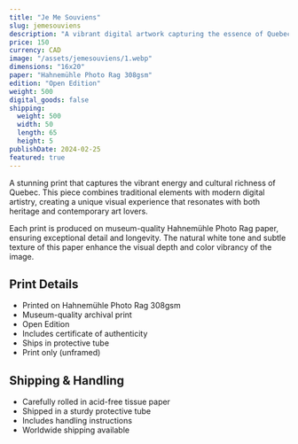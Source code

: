 ```yaml
---
title: "Je Me Souviens"
slug: jemesouviens
description: "A vibrant digital artwork capturing the essence of Quebec"
price: 150
currency: CAD
image: "/assets/jemesouviens/1.webp"
dimensions: "16x20"
paper: "Hahnemühle Photo Rag 308gsm"
edition: "Open Edition"
weight: 500
digital_goods: false
shipping:
  weight: 500
  width: 50
  length: 65
  height: 5
publishDate: 2024-02-25
featured: true
---
```


A stunning print that captures the vibrant energy and cultural richness of Quebec. This piece combines traditional elements with modern digital artistry, creating a unique visual experience that resonates with both heritage and contemporary art lovers.

Each print is produced on museum-quality Hahnemühle Photo Rag paper, ensuring exceptional detail and longevity. The natural white tone and subtle texture of this paper enhance the visual depth and color vibrancy of the image.

## Print Details

- Printed on Hahnemühle Photo Rag 308gsm
- Museum-quality archival print
- Open Edition
- Includes certificate of authenticity
- Ships in protective tube
- Print only (unframed)

## Shipping & Handling

- Carefully rolled in acid-free tissue paper
- Shipped in a sturdy protective tube
- Includes handling instructions
- Worldwide shipping available
